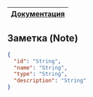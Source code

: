 | [Документация](../README.md) |
|---|

## Заметка (Note)

```json
{
  "id": "String",
  "name": "String",
  "type": "String",
  "description": "String"
}
```
